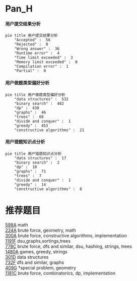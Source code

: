# Pan_H

<!-- tabs:start -->



#### **用户提交结果分析**

```mermaid
pie title 用户提交结果分析
    "Accepted" :  56
    "Rejected" :  0
    "Wrong answer" :  36
    "Runtime error" :  4
    "Time limit exceeded" :  3
    "Memory limit exceeded" :  0
    "Compilation error" :  1
    "Partial" :  0
```

#### **用户做题类型偏好分析**

```mermaid
pie title 用户做题类型偏好分析
    "data structures" :  532
    "binary search" :  482
    "dp" :  430
    "graphs" :  46
    "trees" :  68
    "divide and conquer" :  1
    "greedy" :  453
    "constructive algorithms" :  21
```
#### **用户错题知识点分析**

```mermaid
pie title 用户错题知识点分析
    "data structures" :  17
    "binary search" :  2
    "dp" :  18
    "graphs" :  71
    "trees" :  7
    "divide and conquer" :  1
    "greedy" :  14
    "constructive algorithms" :  8
```



<!-- tabs:end -->
# 推荐题目
[598A](https://codeforces.com/contest/598/problem/A)		math		  
[224A](https://codeforces.com/contest/224/problem/A)		brute force,
                        geometry,
                        math		  
[300A](https://codeforces.com/contest/300/problem/A)		brute force,
                        constructive algorithms,
                        implementation		  
[1191F](https://codeforces.com/contest/1191/problem/F)		dsu,graphs,sortings,trees		  
[778C](https://codeforces.com/contest/778/problem/C)		brute force,
                        dfs and similar,
                        dsu,
                        hashing,
                        strings,
                        trees		  
[1480A](https://codeforces.com/contest/1480/problem/A)		games,
                        greedy,
                        strings		  
[301D](https://codeforces.com/contest/301/problem/D)		data structures		  
[732F](https://codeforces.com/contest/732/problem/F)		dfs and similar,
                        graphs		  
[409G](https://codeforces.com/contest/409/problem/G)		*special problem,
                        geometry		  
[1181C](https://codeforces.com/contest/1181/problem/C)		brute force,
                        combinatorics,
                        dp,
                        implementation		  
